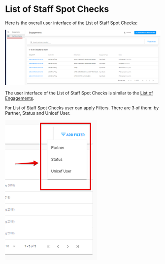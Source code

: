 # List of Staff Spot Checks

Here is the overall user interface of the List of Staff Spot Checks:

![List of Staff Spot Checks](../../.gitbook/assets/116.png)

The user interface of the List of Staff Spot Checks is similar to the [List of Engagements](../engagements/list-of-engagements.md). 

For List of Staff Spot Checks user can apply Filters. There are 3 of them: by Partner, Status and Unicef User.

![Filter options for Staff Spot Check sections](../../.gitbook/assets/117.png)


